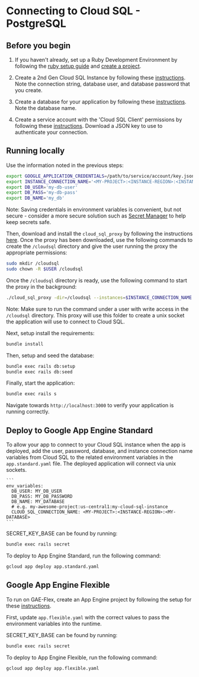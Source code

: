 # Connecting to Cloud SQL - PostgreSQL

## Before you begin

1. If you haven't already, set up a Ruby Development Environment by following the [ruby setup guide](https://cloud.google.com/ruby/docs/setup) and 
[create a project](https://cloud.google.com/resource-manager/docs/creating-managing-projects#creating_a_project).

1. Create a 2nd Gen Cloud SQL Instance by following these 
[instructions](https://cloud.google.com/sql/docs/postgres/create-instance). Note the connection string,
database user, and database password that you create.

1. Create a database for your application by following these 
[instructions](https://cloud.google.com/sql/docs/postgres/create-manage-databases). Note the database
name. 

1. Create a service account with the 'Cloud SQL Client' permissions by following these 
[instructions](https://cloud.google.com/sql/docs/postgres/connect-external-app#4_if_required_by_your_authentication_method_create_a_service_account).
Download a JSON key to use to authenticate your connection. 



## Running locally

Use the information noted in the previous steps:
```bash
export GOOGLE_APPLICATION_CREDENTIALS=/path/to/service/account/key.json
export INSTANCE_CONNECTION_NAME='<MY-PROJECT>:<INSTANCE-REGION>:<INSTANCE-NAME>'
export DB_USER='my-db-user'
export DB_PASS='my-db-pass'
export DB_NAME='my_db'
```
Note: Saving credentials in environment variables is convenient, but not secure - consider a more
secure solution such as [Secret Manager](https://cloud.google.com/secret-manager/docs/overview) to help keep secrets safe.

Then, download and install the `cloud_sql_proxy` by
following the instructions
[here](https://cloud.google.com/sql/docs/postgres/authorize-proxy#installing_the). Once the
proxy has been downloaded, use the following commands to create the `/cloudsql`
directory and give the user running the proxy the appropriate permissions:
```bash
sudo mkdir /cloudsql
sudo chown -R $USER /cloudsql
```

Once the `/cloudsql` directory is ready, use the following command to start the proxy in the
background:
```bash
./cloud_sql_proxy -dir=/cloudsql --instances=$INSTANCE_CONNECTION_NAME --credential_file=$GOOGLE_APPLICATION_CREDENTIALS
```
Note: Make sure to run the command under a user with write access in the 
`/cloudsql` directory. This proxy will use this folder to create a unix socket
the application will use to connect to Cloud SQL. 

Next, setup install the requirements:
```bash
bundle install
```

Then, setup and seed the database:
```bash
bundle exec rails db:setup
bundle exec rails db:seed
```

Finally, start the application:
```bash
bundle exec rails s
```

Navigate towards `http://localhost:3000` to verify your application is running correctly.

## Deploy to Google App Engine Standard

To allow your app to connect to your Cloud SQL instance when the app is deployed, add the user, password, database, and instance connection name variables from Cloud SQL to the related environment variables in the `app.standard.yaml` file. The deployed application will connect via unix sockets.

    ```
    env_variables:
      DB_USER: MY_DB_USER
      DB_PASS: MY_DB_PASSWORD
      DB_NAME: MY_DATABASE
      # e.g. my-awesome-project:us-central1:my-cloud-sql-instance
      CLOUD_SQL_CONNECTION_NAME: <MY-PROJECT>:<INSTANCE-REGION>:<MY-DATABASE>
    ```

SECRET_KEY_BASE can be found by running:
```bash
bundle exec rails secret
```

To deploy to App Engine Standard, run the following command:
```bash
gcloud app deploy app.standard.yaml
```


## Google App Engine Flexible

To run on GAE-Flex, create an App Engine project by following the setup for these 
[instructions](https://cloud.google.com/appengine/docs/flexible/ruby/quickstart).

First, update `app.flexible.yaml` with the correct values to pass the environment 
variables into the runtime.

SECRET_KEY_BASE can be found by running:
```bash
bundle exec rails secret
```

To deploy to App Engine Flexible, run the following command:
```bash
gcloud app deploy app.flexible.yaml
```
